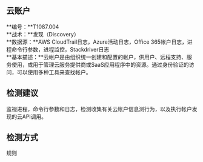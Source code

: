 ## 云账户  
**编号：**T1087.004  
**战术：**发现（Discovery）  
**数据源：**AWS CloudTrail日志，Azure活动日志，Office 365帐户日志，进程命令行参数，进程监控，Stackdriver日志  
**基本描述：**云帐户是由组织统一创建和配置的帐户，供用户、远程支持、服务使用，或用于管理云服务提供商或SaaS应用程序中的资源。通过身份验证的访问，可以使用多种工具来查找帐户。
  
## 检测建议  
监视进程，命令行参数和日志，检测收集有关云帐户信息测行为，以及执行帐户发现的云API调用。  
## 检测方式  
规则